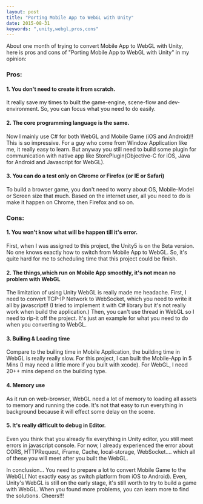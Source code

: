 ```yaml
---
layout: post
title: "Porting Mobile App to WebGL with Unity"
date: 2015-08-31
keywords: ",unity,webgl,pros,cons"
---
```


<p class="lead"> About one month of trying to convert Mobile App to WebGL with Unity, <br/>
here is pros and cons of "Porting Mobile App to WebGL with Unity" in my opinion: <br/> </p>

<h3> Pros: </h3>
<h4> 1. You don't need to create it from scratch. </h4>
<p class="text-left"> It really save my times to built the game-engine, scene-flow and dev-environment. So, you can focus what you need to do easily. </p>

<h4> 2. The core programming language is the same. </h4>
<p class="text-left"> Now I mainly use C# for both WebGL and Mobile Game (iOS and Android)!! This is so impressive. For a guy who come from Window Application like me, it really easy to learn. But anyway you still need to build some plugin for communication with native app like StorePlugin(Objective-C for iOS, Java for Android and Javascript for WebGL). </p>

<h4> 3. You can do a test only on Chrome or Firefox (or IE or Safari) </h4>
<p class="text-left"> To build a browser game, you don't need to worry about OS, Mobile-Model or Screen size that much. Based on the internet user, all you need to do is make it happen on Chrome, then Firefox and so on. </p>

<h3> Cons: </h3>
<h4> 1. You won't know what will be happen till it's error. </h4>
<p class="text-left"> First, when I was assigned to this project, the Unity5 is on the Beta version. No one knows exactly how to switch from Mobile App to WebGL. So, it's quite hard for me to scheduling time that this project could be finish. </p>

<h4> 2. The things,which run on Mobile App smoothly, it's not mean no problem with WebGL </h4>
<p class="text-left"> The limitation of using Unity WebGL is really made me headache. First, I need to convert TCP-IP Network to WebSocket, which you need to write it all by javascript!! (I tried to implement it with C# library but it's not really work when build the application.) Then, you can't use thread in WebGL so I need to rip-it off the project. It's just an example for what you need to do when you converting to WebGL. </p>

<h4> 3. Builing & Loading time </h4>
<p class="text-left"> Compare to the builing time in Mobile Application, the building time in WebGL is really really slow. For this project, I can built the Mobile-App in 5 Mins (I may need a little more if you built with xcode). For WebGL, I need 20++ mins depend on the building type. </p>

<h4> 4. Memory use </h4>
<p class="text-left"> As it run on web-browser, WebGL need a lot of memory to loading all assets to memory and running the code. It's not that easy to run everything in background because it will effect some delay on the scene. </p>

<h4> 5. It's really difficult to debug in Editor. </h4>
<p class="text-left"> Even you think that you already fix everything in Unity editor, you still meet errors in javascript console. For now, I already experienced the error about CORS, HTTPRequest, iFrame, Cache, local-storage, WebSocket.... which all of these you will meet after you built the WebGL. </p>

<p class="lead"> In conclusion... You need to prepare a lot to convert Mobile Game to the WebGL( Not exactly easy as switch platform from iOS to Android). Even, Unity's WebGL is still on the early stage, it's still worth to try to build a game with WebGL. When you found more problems, you can learn more to find the solutions. Cheers!!! </p>